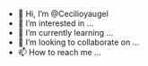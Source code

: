 - 👋 Hi, I’m @Cecilioyaugel
- 👀 I’m interested in ...
- 🌱 I’m currently learning ...
- 💞️ I’m looking to collaborate on ...
- 📫 How to reach me ...

<!---
Cecilioyaugel/Cecilioyaugel is a ✨ special ✨ repository because its `README.md` (this file) appears on your GitHub profile.
You can click the Preview link to take a look at your changes.
--->
